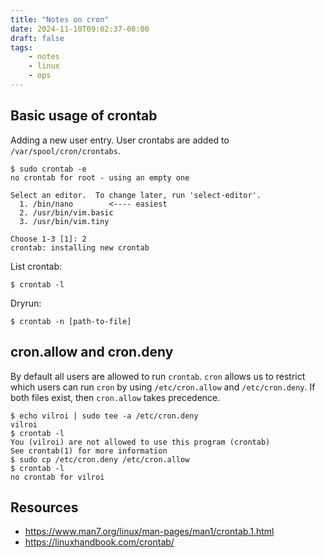 ```yaml
---
title: "Notes on cron"
date: 2024-11-10T09:02:37-08:00
draft: false
tags:
    - notes
    - linux
    - ops
---
```


## Basic usage of crontab

Adding a new user entry. User crontabs are added to `/var/spool/cron/crontabs`.
```console
$ sudo crontab -e
no crontab for root - using an empty one

Select an editor.  To change later, run 'select-editor'.
  1. /bin/nano        <---- easiest
  2. /usr/bin/vim.basic
  3. /usr/bin/vim.tiny

Choose 1-3 [1]: 2
crontab: installing new crontab
```

List crontab:
```console
$ crontab -l        
```

Dryrun:
```console
$ crontab -n [path-to-file]
```

## cron.allow and cron.deny

By default all users are allowed to run `crontab`. `cron` allows us to restrict which users can run `cron` by using `/etc/cron.allow` and `/etc/cron.deny`.  If both files exist, then `cron.allow` takes precedence.

```console
$ echo vilroi | sudo tee -a /etc/cron.deny                                                        
vilroi
$ crontab -l
You (vilroi) are not allowed to use this program (crontab)
See crontab(1) for more information
$ sudo cp /etc/cron.deny /etc/cron.allow
$ crontab -l
no crontab for vilroi
```

## Resources
- <https://www.man7.org/linux/man-pages/man1/crontab.1.html>
- <https://linuxhandbook.com/crontab/>
